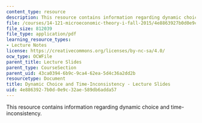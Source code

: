 ```yaml
---
content_type: resource
description: This resource contains information regarding dynamic choice and time-inconsistency.
file: /courses/14-121-microeconomic-theory-i-fall-2015/4e8863927b0d0e9c32ae589db6adda57_MIT14_121F15_9S.pdf
file_size: 812039
file_type: application/pdf
learning_resource_types:
- Lecture Notes
license: https://creativecommons.org/licenses/by-nc-sa/4.0/
ocw_type: OCWFile
parent_title: Lecture Slides
parent_type: CourseSection
parent_uid: 43ca0394-6b9c-9ca4-62ea-5d4c36a2dd2b
resourcetype: Document
title: Dynamic Choice and Time-Inconsistency - Lecture Slides
uid: 4e886392-7b0d-0e9c-32ae-589db6adda57
---
```

This resource contains information regarding dynamic choice and time-inconsistency.